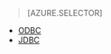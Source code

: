 > [AZURE.SELECTOR]
- [ODBC](../articles/hdinsight/hdinsight-connect-excel-hive-odbc-driver.md)
- [JDBC](../articles/hdinsight/hdinsight-connect-hive-jdbc-driver.md)
